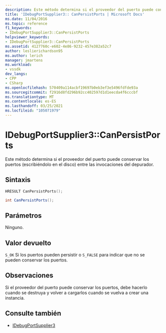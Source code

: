 ```yaml
---
description: Este método determina si el proveedor del puerto puede conservar los puertos (escribiéndolo en el disco) entre las invocaciones del depurador.
title: 'IDebugPortSupplier3:: CanPersistPorts | Microsoft Docs'
ms.date: 11/04/2016
ms.topic: reference
f1_keywords:
- IDebugPortSupplier3::CanPersistPorts
helpviewer_keywords:
- IDebugPortSupplier3::CanPersistPorts
ms.assetid: 4127760c-e602-4e86-9232-457e382a52c7
author: leslierichardson95
ms.author: lerich
manager: jmartens
ms.workload:
- vssdk
dev_langs:
- CPP
- CSharp
ms.openlocfilehash: 570409a114acbf19697b0eb3ef3e5496fdfde93a
ms.sourcegitcommit: f2916d8fd296b92cc402597d1d1eecda4f6cccbf
ms.translationtype: MT
ms.contentlocale: es-ES
ms.lasthandoff: 03/25/2021
ms.locfileid: "105071979"
---
```

# <a name="idebugportsupplier3canpersistports"></a>IDebugPortSupplier3::CanPersistPorts
Este método determina si el proveedor del puerto puede conservar los puertos (escribiéndolo en el disco) entre las invocaciones del depurador.

## <a name="syntax"></a>Sintaxis

```cpp
HRESULT CanPersistPorts();
```

```csharp
int CanPersistPorts();
```

## <a name="parameters"></a>Parámetros
 Ninguno.

## <a name="return-value"></a>Valor devuelto
 `S_OK` Si los puertos pueden persistir o `S_FALSE` para indicar que no se pueden conservar los puertos.

## <a name="remarks"></a>Observaciones
 Si el proveedor del puerto puede conservar los puertos, debe hacerlo cuando se destruya y volver a cargarlos cuando se vuelva a crear una instancia.

## <a name="see-also"></a>Consulte también
- [IDebugPortSupplier3](../../../extensibility/debugger/reference/idebugportsupplier3.md)
